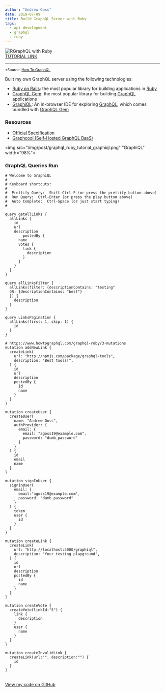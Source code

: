 ```yaml
---
author: "Andrew Goss"
date: 2019-07-09
title: Build GraphQL Server with Ruby
tags:
  - api development
  - graphql
  - ruby
---
```

![RGraphQL with Ruby](/img/post/graphql_ruby.png "GraphQL with Ruby")<br>
<a href="https://www.howtographql.com/graphql-ruby/0-introduction/" target="_blank">TUTORIAL LINK</a><br>
<hr>

<sub>*Source: <a href="https://www.howtographql.com" target=_>How To GraphQL</a></sub>

Built my own GraphQL server using the following technologies:

* <a href="http://rubyonrails.org" target=_>Ruby on Rails</a>: the most popular library for building applications in <a href="https://www.ruby-lang.org/en" target=_>Ruby</a>
* <a href="http://graphql-ruby.org" target=_>GraphQL Gem</a>: the most popular library for building <a href="http://graphql.org" target=_>GraphQL</a> applications
* <a href="https://github.com/graphql/graphiql" target=_>GraphiQL</a>: An in-browser IDE for exploring <a href="http://graphql.org" target=_>GraphQL</a>, which comes bundled with <a href="http://graphql-ruby.org" target=_>GraphQL Gem</a>

### Resources
* <a href="https://facebook.github.io/graphql" target=_>Official Specification</a>
* <a href="https://www.graph.cool" target=_>Graphcool (Self-Hosted GraphQL BaaS)</a>

<img src="/img/post/graphql_ruby_tutorial_graphiql.png" "GraphiQL" width="98%">

### GraphQL Queries Run
```
# Welcome to GraphiQL
#
# Keyboard shortcuts:
#
#  Prettify Query:  Shift-Ctrl-P (or press the prettify button above)
#  Run Query:  Ctrl-Enter (or press the play button above)
#  Auto Complete:  Ctrl-Space (or just start typing)
#

query getAllLinks {
  allLinks {
    id
    url
    description
		postedBy {
      name
      votes {
        link {
          description
        }
      }
    }
  }
}

query allLinksFilter {
  allLinks(filter: {descriptionContains: "testing"
  OR: {descriptionContains: "best"}
  }) {
    description
  }
}

query LinksPagination {
  allLinks(first: 1, skip: 1) {
    id
  }
}

# https://www.howtographql.com/graphql-ruby/3-mutations
mutation addNewLink {
  createLink(
    url: "http://npmjs.com/package/graphql-tools",
    description: "Best tools!",
  ) {
    id
    url
    description
    postedBy {
      id
      name
    }
  }
}

mutation createUser {
  createUser(
    name: "Andrew Goss",
    authProvider: {
      email: {
        email: "agoss19@example.com",
        password: "dumb_password"
      }
    }
  ) {
    id
    email
    name
  }
}

mutation signInUser {
  signinUser(
    email: {
      email:"agoss19@example.com",
      password: "dumb_password"
    }
  ) {
    token
    user {
      id
    }
  }
}

mutation createLink {
  createLink(
    url: "http://localhost:3000/graphiql",
    description: "Your testing playground",
  ) {
    id
    url
    description
    postedBy {
      id
      name
    }
  }
}

mutation createVote {
  createVote(linkId:"5") {
    link {
      description
    }
    user {
      name
    }
  }
}

mutation createInvalidLink {
  createLink(url:"", description:"") {
    id
  }
}
```

<br class="custom"><a href="https://github.com/andrewrgoss/graphql-tutorial-ruby" class="btn" target="_blank">View my code on GitHub</a><br class="custom">